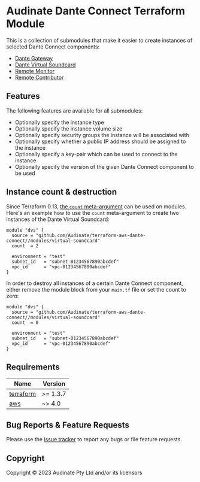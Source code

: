 <!-- Copyright 2023 Audinate Pty Ltd and/or its licensors -->

# Audinate Dante Connect Terraform Module

This is a collection of submodules that make it easier to create instances of selected Dante Connect components:

* [Dante Gateway](gateway)
* [Dante Virtual Soundcard](virtual-soundcard)
* [Remote Monitor](remote-monitor)
* [Remote Contributor](remote-contributor)

## Features

The following features are available for all submodules:

* Optionally specify the instance type
* Optionally specify the instance volume size
* Optionally specify security groups the instance will be associated with
* Optionally specify whether a public IP address should be assigned to the instance
* Optionally specify a key-pair which can be used to connect to the instance
* Optionally specify the version of the given Dante Connect component to be used

## Instance count & destruction

Since Terraform 0.13, [the `count` meta-argument](https://developer.hashicorp.com/terraform/language/meta-arguments/count) can be used on modules.
Here's an example how to use the `count` meta-argument to create two instances of the Dante Virtual Soundcard:

```hcl
module "dvs" {
  source = "github.com/Audinate/terraform-aws-dante-connect//modules/virtual-soundcard"
  count  = 2

  environment = "test"
  subnet_id   = "subnet-01234567890abcdef"
  vpc_id      = "vpc-01234567890abcdef"
}
```

In order to destroy all instances of a certain Dante Connect component, 
either remove the module block from your `main.tf` file or set the count to zero:

```hcl
module "dvs" {
  source = "github.com/Audinate/terraform-aws-dante-connect//modules/virtual-soundcard"
  count  = 0

  environment = "test"
  subnet_id   = "subnet-01234567890abcdef"
  vpc_id      = "vpc-01234567890abcdef"
}
```

## Requirements

| Name | Version |
|------|---------|
| <a name="requirement_terraform"></a> [terraform](#requirement\_terraform) | >= 1.3.7 |
| <a name="requirement_aws"></a> [aws](#requirement\_aws) | ~> 4.0 |

## Bug Reports & Feature Requests
Please use the [issue tracker](https://github.com/terraform-audinate-modules/terraform-aws-dante-connect/issues) to report any bugs or file feature requests.

## Copyright
Copyright © 2023 Audinate Pty Ltd and/or its licensors
